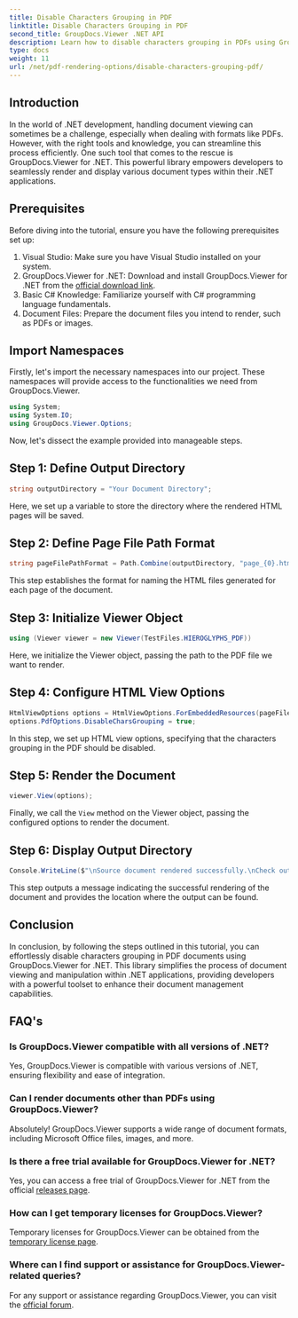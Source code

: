 ```yaml
---
title: Disable Characters Grouping in PDF
linktitle: Disable Characters Grouping in PDF
second_title: GroupDocs.Viewer .NET API
description: Learn how to disable characters grouping in PDFs using GroupDocs.Viewer for .NET. Follow our step-by-step tutorial for seamless document rendering.
type: docs
weight: 11
url: /net/pdf-rendering-options/disable-characters-grouping-pdf/
---
```

## Introduction
In the world of .NET development, handling document viewing can sometimes be a challenge, especially when dealing with formats like PDFs. However, with the right tools and knowledge, you can streamline this process efficiently. One such tool that comes to the rescue is GroupDocs.Viewer for .NET. This powerful library empowers developers to seamlessly render and display various document types within their .NET applications.
## Prerequisites
Before diving into the tutorial, ensure you have the following prerequisites set up:
1. Visual Studio: Make sure you have Visual Studio installed on your system.
2. GroupDocs.Viewer for .NET: Download and install GroupDocs.Viewer for .NET from the [official download link](https://releases.groupdocs.com/viewer/net/).
3. Basic C# Knowledge: Familiarize yourself with C# programming language fundamentals.
4. Document Files: Prepare the document files you intend to render, such as PDFs or images.

## Import Namespaces
Firstly, let's import the necessary namespaces into our project. These namespaces will provide access to the functionalities we need from GroupDocs.Viewer.

```csharp
using System;
using System.IO;
using GroupDocs.Viewer.Options;
```

Now, let's dissect the example provided into manageable steps.
## Step 1: Define Output Directory
```csharp
string outputDirectory = "Your Document Directory";
```
Here, we set up a variable to store the directory where the rendered HTML pages will be saved.
## Step 2: Define Page File Path Format
```csharp
string pageFilePathFormat = Path.Combine(outputDirectory, "page_{0}.html");
```
This step establishes the format for naming the HTML files generated for each page of the document.
## Step 3: Initialize Viewer Object
```csharp
using (Viewer viewer = new Viewer(TestFiles.HIEROGLYPHS_PDF))
```
Here, we initialize the Viewer object, passing the path to the PDF file we want to render.
## Step 4: Configure HTML View Options
```csharp
HtmlViewOptions options = HtmlViewOptions.ForEmbeddedResources(pageFilePathFormat);
options.PdfOptions.DisableCharsGrouping = true;
```
In this step, we set up HTML view options, specifying that the characters grouping in the PDF should be disabled.
## Step 5: Render the Document
```csharp
viewer.View(options);
```
Finally, we call the `View` method on the Viewer object, passing the configured options to render the document.
## Step 6: Display Output Directory
```csharp
Console.WriteLine($"\nSource document rendered successfully.\nCheck output in {outputDirectory}.");
```
This step outputs a message indicating the successful rendering of the document and provides the location where the output can be found.

## Conclusion
In conclusion, by following the steps outlined in this tutorial, you can effortlessly disable characters grouping in PDF documents using GroupDocs.Viewer for .NET. This library simplifies the process of document viewing and manipulation within .NET applications, providing developers with a powerful toolset to enhance their document management capabilities.
## FAQ's
### Is GroupDocs.Viewer compatible with all versions of .NET?
Yes, GroupDocs.Viewer is compatible with various versions of .NET, ensuring flexibility and ease of integration.
### Can I render documents other than PDFs using GroupDocs.Viewer?
Absolutely! GroupDocs.Viewer supports a wide range of document formats, including Microsoft Office files, images, and more.
### Is there a free trial available for GroupDocs.Viewer for .NET?
Yes, you can access a free trial of GroupDocs.Viewer for .NET from the official [releases page](https://releases.groupdocs.com/).
### How can I get temporary licenses for GroupDocs.Viewer?
Temporary licenses for GroupDocs.Viewer can be obtained from the [temporary license page](https://purchase.groupdocs.com/temporary-license/).
### Where can I find support or assistance for GroupDocs.Viewer-related queries?
For any support or assistance regarding GroupDocs.Viewer, you can visit the [official forum](https://forum.groupdocs.com/c/viewer/9).
